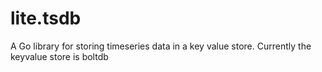 # lite.tsdb
A Go library for storing timeseries data in a key value store.
Currently the keyvalue store is boltdb

